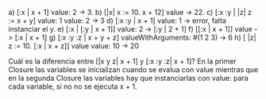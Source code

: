 a) [:x | x + 1] value: 2 -> 3.
b) [|x| x := 10. x + 12] value -> 22.
c) [:x :y | |z| z := x + y] value: 1 value: 2 -> 3
d) [:x :y | x + 1] value: 1 -> error, falta instanciar el y.
e) [:x | [:y | x + 1]] value: 2 -> [:y | 2 + 1]
f) [[:x | x + 1]] value -> [:x | x + 1]
g) [:x :y :z | x + y + z] valueWithArguments: #(1 2 3) -> 6
h) [ |z| z := 10. [:x | x + z]] value value: 10 -> 20

Cuál es la diferencia entre [|x y z| x + 1] y [:x :y :z| x + 1]?
En la primer Closure las variables se inicializan cuando se evalua con value mientras que en la segunda Closure las variables hay que
instanciarlas con value: para cada variable, si no no se ejecuta x + 1.